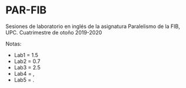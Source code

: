 # PAR-FIB
Sesiones de laboratorio en inglés de la asignatura Paralelismo de la FIB, UPC. Cuatrimestre de otoño 2019-2020 

Notas:
* Lab1 = 1.5
* Lab2 = 0.7
* Lab3 = 2.5
* Lab4 = ,
* Lab5 = .
